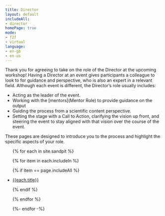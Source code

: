 ```yaml
---
title: Director
layout: default
includeAll: 
- director
homePage: true
mode:
- f2f
- virtual
language:
- en-gb
- en-us
---
```

Thank you for agreeing to take on the role of the Director at the upcoming workshop! Having a Director at an event gives participants a colleague to look to for guidance and perspective, who is also an expert in a relevant field. Although each event is different, the Director’s role usually includes:
* Acting as the leader of the event.
* Working with the [mentors](Mentor Role) to provide guidance on the output
* Guiding the process from a scientific content perspective.
* Setting the stage with a Call to Action, clarifying the vision up front, and steering the event to stay aligned with that vision over the course of the event. 

These pages are designed to introduce you to the process and highlight the specific aspects of your role.
<ul>

{% for each in site.sandpit %}

{% for item in each.includeIn %}

{% if item == page.includeAll %}

<li><a href="{{each.url}}">{{each.title}}</a></li>

{% endif %}

{% endfor %}

{%- endfor -%}
</ul>